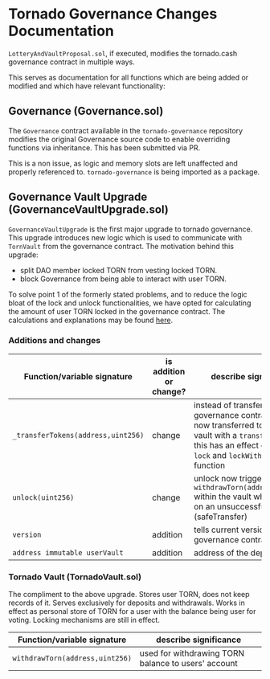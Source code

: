 # Tornado Governance Changes Documentation

`LotteryAndVaultProposal.sol`, if executed, modifies the tornado.cash governance contract in multiple ways.

This serves as documentation for all functions which are being added or modified and which have relevant functionality:

## Governance (Governance.sol)

The `Governance` contract available in the `tornado-governance` repository modifies the original Governance source code to enable overriding functions via inheritance. This has been submitted via PR.

This is a non issue, as logic and memory slots are left unaffected and properly referenced to. `tornado-governance` is being imported as a package.

## Governance Vault Upgrade (GovernanceVaultUpgrade.sol)

`GovernanceVaultUpgrade` is the first major upgrade to tornado governance. This upgrade introduces new logic which is used to communicate with `TornVault` from the governance contract. The motivation behind this upgrade:

- split DAO member locked TORN from vesting locked TORN.
- block Governance from being able to interact with user TORN.

To solve point 1 of the formerly stated problems, and to reduce the logic bloat of the lock and unlock functionalities, we have opted for calculating the amount of user TORN locked in the governance contract. The calculations and explanations may be found [here](https://github.com/h-ivor/tornado-lottery-period/blob/final_with_auction/scripts/balance_estimation.md).

### Additions and changes

| Function/variable signature        | is addition or change? | describe significance                                                                                                                                                                             |
| ---------------------------------- | ---------------------- | ------------------------------------------------------------------------------------------------------------------------------------------------------------------------------------------------- |
| `_transferTokens(address,uint256)` | change                 | instead of transferring to the governance contract, funds are now transferred to the torn vault with a `transferFrom` call, this has an effect on both the `lock` and `lockWithApproval` function |
| `unlock(uint256)`                  | change                 | unlock now triggers `withdrawTorn(address,uint256)` within the vault which reverts on an unsuccessful transfer (safeTransfer)                                                                     |
| `version`                          | addition               | tells current version of governance contract                                                                                                                                                      |
| `address immutable userVault`      | addition               | address of the deployed vault                                                                                                                                                                     |

### Tornado Vault (TornadoVault.sol)

The compliment to the above upgrade. Stores user TORN, does not keep records of it. Serves exclusively for deposits and withdrawals. Works in effect as personal store of TORN for a user with the balance being user for voting. Locking mechanisms are still in effect.

| Function/variable signature     | describe significance                               |
| ------------------------------- | --------------------------------------------------- |
| `withdrawTorn(address,uint256)` | used for withdrawing TORN balance to users' account |
